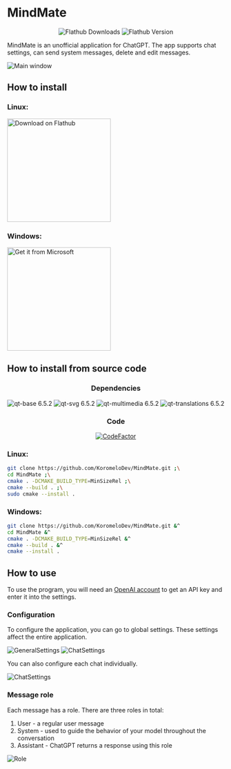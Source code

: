 # MindMate

<p align="center">
  <img alt="Flathub Downloads" src="https://img.shields.io/flathub/downloads/io.github.koromelodev.mindmate">
  <img alt="Flathub Version" src="https://img.shields.io/flathub/v/io.github.koromelodev.mindmate">
</p>

MindMate is an unofficial application for ChatGPT. The app supports chat settings, can send system messages, delete and edit messages.

![Main window](https://github.com/KoromeloDev/MindMate/blob/main/screenshots/MainWindow.png?raw=true)

## How to install
### Linux:
<a href="https://flathub.org/apps/io.github.koromelodev.mindmate"><img width="240" alt="Download on Flathub" src="https://dl.flathub.org/assets/badges/flathub-badge-en.svg"/></a>

### Windows:
<a href="https://apps.microsoft.com/store/detail/9PC99CMCJLNF?launch=true&mode=full"><img width="240" src="https://get.microsoft.com/images/en-us%20dark.svg" alt="Get it from Microsoft"/></a>

## How to install from source code
<h3 align="center">
  Dependencies
</h3>
<p align="center">
  <img src="https://img.shields.io/badge/qt--base-6.5.2-blue" alt="qt-base 6.5.2"/>
  <img src="https://img.shields.io/badge/qt--svg-6.5.2-blue" alt="qt-svg 6.5.2"/>
  <img src="https://img.shields.io/badge/qt--multimedia-6.5.2-blue" alt="qt-multimedia 6.5.2"/>
  <img src="https://img.shields.io/badge/qt--translations-6.5.2-blue" alt="qt-translations 6.5.2"/>
</p>

<h3 align="center">
  Code
</h3>
<p align="center">
  <a href="https://www.codefactor.io/repository/github/koromelodev/mindmate"><img src="https://www.codefactor.io/repository/github/koromelodev/mindmate/badge" alt="CodeFactor" /></a>
</p>

### Linux:
```bash
git clone https://github.com/KoromeloDev/MindMate.git ;\
cd MindMate ;\
cmake . -DCMAKE_BUILD_TYPE=MinSizeRel ;\
cmake --build . ;\
sudo cmake --install .
```

### Windows:
```bash
git clone https://github.com/KoromeloDev/MindMate.git &^
cd MindMate &^
cmake . -DCMAKE_BUILD_TYPE=MinSizeRel &^
cmake --build . &^
cmake --install .
```

## How to use
To use the program, you will need an [OpenAI account](https://platform.openai.com/signup) to get an API key and enter it into the settings.

### Configuration
To configure the application, you can go to global settings. These settings affect the entire application.

![GeneralSettings](https://github.com/KoromeloDev/MindMate/blob/main/screenshots/GlobalSettingsWindow1.png?raw=true)
![ChatSettings](https://github.com/KoromeloDev/MindMate/blob/main/screenshots/GlobalSettingsWindow2.png?raw=true)

You can also configure each chat individually.

![ChatSettings](https://github.com/KoromeloDev/MindMate/blob/main/screenshots/ChatSettingsWindow.png?raw=true)

### Message role
Each message has a role. There are three roles in total:
1. User - a regular user message
2. System - used to guide the behavior of your model throughout the conversation
3. Assistant - ChatGPT returns a response using this role

![Role](https://github.com/KoromeloDev/MindMate/blob/main/screenshots/SystemMessageDescription.png?raw=true)
